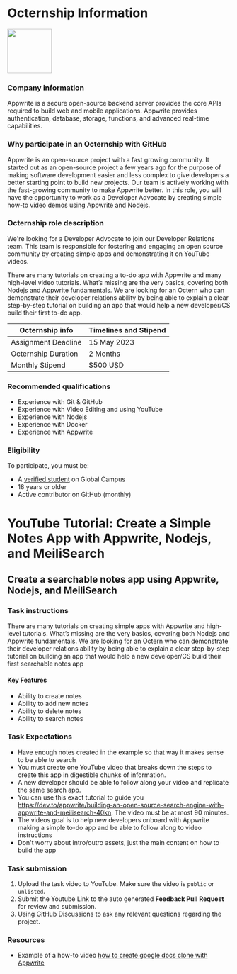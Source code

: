 # Octernship Information
<img src="https://appwrite.io/images-ee/press/logo-1.svg" width="100">

### Company information 
Appwrite is a secure open-source backend server provides the core APIs required to build web and mobile applications. Appwrite provides authentication, database, storage, functions, and advanced real-time capabilities.

### Why participate in an Octernship with GitHub
Appwrite is an open-source project with a fast growing community. It started out as an open-source project a few years ago for the purpose of making software development easier and less complex to give developers a better starting point to build new projects. Our team is actively working with the fast-growing community to make Appwrite better.
In this role, you will have the opportunity to work as a Developer Advocate by creating simple how-to video demos using Appwrite and Nodejs.


### Octernship role description
We're looking for a Developer Advocate to join our Developer Relations team. This team is responsible for fostering and engaging an open source community by creating simple apps and demonstrating it on YouTube videos.

There are many tutorials on creating a to-do app with Appwrite and many high-level video tutorials. What’s missing are the very basics, covering both Nodejs and Appwrite fundamentals.  We are looking for an Octern who can demonstrate their developer relations ability by being able to explain a clear step-by-step tutorial on building an app that would help a new developer/CS build their first to-do app.


| Octernship info  | Timelines and Stipend |
| ------------- | ------------- |
| Assignment Deadline  | 15 May 2023  |
| Octernship Duration  | 2 Months  |
| Monthly Stipend  | $500 USD  |

### Recommended qualifications
- Experience with Git & GitHub
- Experience with Video Editing and using YouTube
- Experience with Nodejs
- Experience with Docker
- Experience with Appwrite

### Eligibility
To participate, you must be:
* A [verified student](https://education.github.com/discount_requests/pack_application) on Global Campus
* 18 years or older
* Active contributor on GitHub (monthly)

# YouTube Tutorial: Create a Simple Notes App with Appwrite, Nodejs, and MeiliSearch
## Create a searchable notes app using Appwrite, Nodejs, and MeiliSearch

### Task instructions

There are many tutorials on creating simple apps with Appwrite and high-level tutorials. What’s missing are the very basics, covering both Nodejs and Appwrite fundamentals.  We are looking for an Octern who can demonstrate their developer relations ability by being able to explain a clear step-by-step tutorial on building an app that would help a new developer/CS build their first searchable notes app

#### Key Features
- Ability to create notes
- Ability to add new notes
- Ability to delete notes
- Ability to search notes


### Task Expectations
- Have enough notes created in the example so that way it makes sense to be able to search
- You must create one YouTube video that breaks down the steps to create this app in digestible chunks of information. 
- A new developer should be able to follow along your video and replicate the same search app.
- You can use this exact tutorial to guide you https://dev.to/appwrite/building-an-open-source-search-engine-with-appwrite-and-meilisearch-40kn. The video must be at most 90 minutes.
- The videos goal is to help new developers onboard with Appwrite making a simple to-do app and be able to follow along to video instructions
- Don't worry about intro/outro assets, just the main content on how to build the app


### Task submission
1. Upload the task video to YouTube. Make sure the video is `public` or `unlisted`.
3. Submit the Youtube Link to the auto generated **Feedback Pull Request** for review and submission.
4. Using GitHub Discussions to ask any relevant questions regarding the project.

### Resources
- Example of a how-to video [how to create google docs clone with Appwrite](https://www.youtube.com/watch?v=0_GJ1w_iG44)
